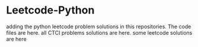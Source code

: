 # Leetcode-Python
adding the python leetcode problem solutions in this repositories. 
The code files are here.
all CTCI problems solutions are here.
some leetcode solutions are here


































































































































































































































































































































































































































































































































































































































































































































































































